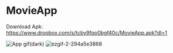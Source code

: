# MovieApp

Download Apk: https://www.dropbox.com/s/tcby9fqo0bgf40c/MovieApp.apk?dl=1

![App gif(dark)](https://user-images.githubusercontent.com/60168299/178149756-806db462-2e57-4112-8481-c5280ebbcd8e.gif)
![ezgif-2-294a5e3868](https://user-images.githubusercontent.com/60168299/178150048-fd003e6d-a02a-4f79-a960-5a2eaf2fa46b.gif)
